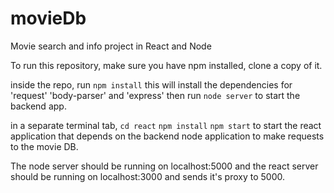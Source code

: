 # movieDb
Movie search and info project in React and Node

To run this repository, make sure you have npm installed, clone a copy of it.

inside the repo, run
```npm install```
this will install the dependencies for 'request' 'body-parser' and 'express'
then run ```node server``` to start the backend app.

in a separate terminal tab,
```cd react```
```npm install```
```npm start```
to start the react application that depends on the backend node application to make requests to the movie DB.

The node server should be running on localhost:5000 and the react server should be running on localhost:3000 and sends it's proxy to 5000.
